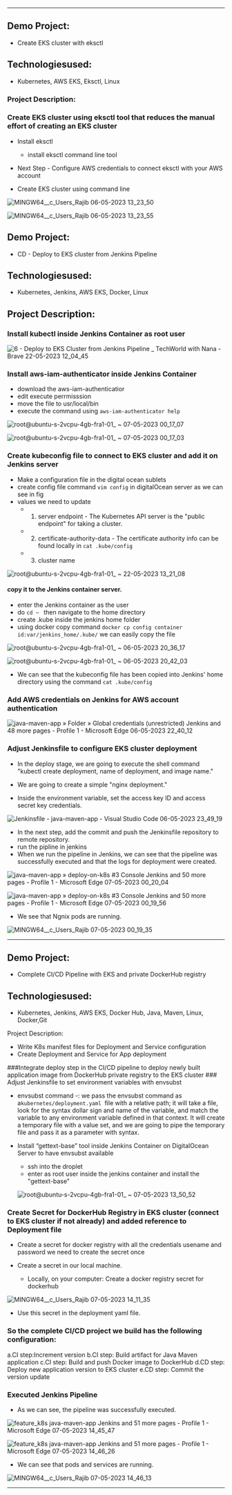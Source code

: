

------------------------------------------------------------

## Demo Project:
* Create EKS cluster with eksctl 
## Technologiesused: 
* Kubernetes, AWS EKS, Eksctl, Linux


### Project Description:

### Create EKS cluster using eksctl tool that reduces the manual effort of creating an EKS cluster

* Install eksctl
  * install eksctl command line tool 

* Next Step - Configure  AWS credentials to connect eksctl with your AWS account

* Create EKS cluster using command line


![MINGW64__c_Users_Rajib 06-05-2023 13_23_50](https://github.com/Rajib-Mardi/Kubernetes-on-AWS-EKS/assets/96679708/6c1d3647-02f9-42f2-bdc7-6f1ef29a2382)


![MINGW64__c_Users_Rajib 06-05-2023 13_23_55](https://github.com/Rajib-Mardi/Kubernetes-on-AWS-EKS/assets/96679708/3f0729db-e033-4a3a-8fe7-57477aad0c29)


## Demo Project:
* CD - Deploy to EKS cluster from Jenkins Pipeline 
## Technologiesused: 
* Kubernetes, Jenkins, AWS EKS, Docker, Linux 
## Project Description:

### Install kubectl inside Jenkins Container as root user


![6 - Deploy to EKS Cluster from Jenkins Pipeline _ TechWorld with Nana - Brave 22-05-2023 12_04_45](https://github.com/Rajib-Mardi/Kubernetes-on-AWS-EKS/assets/96679708/6f8569d8-aa8c-403a-aa63-9ed135a320dd)


### Install aws-iam-authenticator inside Jenkins Container
* download the aws-iam-authenticatior
* edit execute perrmisssion
* move the file to usr/local/bin
* execute the command using ```aws-iam-authenticator help```

![root@ubuntu-s-2vcpu-4gb-fra1-01_ ~ 07-05-2023 00_17_07](https://github.com/Rajib-Mardi/Kubernetes-on-AWS-EKS/assets/96679708/05d434bc-885f-4f25-9d1a-d8b67aeb6c11)


![root@ubuntu-s-2vcpu-4gb-fra1-01_ ~ 07-05-2023 00_17_03](https://github.com/Rajib-Mardi/Kubernetes-on-AWS-EKS/assets/96679708/950e9368-4511-46fc-b2cb-92412ca92994)


### Create kubeconfig file to connect to EKS cluster and add it on Jenkins server

* Make a configuration file in the digital ocean sublets 
* create config file command ```vim config``` in digitalOcean server as we can see in fig
* values we need to update
   * 1.  server endpoint - The Kubernetes API server is the "public endpoint" for taking a cluster.
   * 2. certificate-authority-data - The certificate authority info can be found locally in ```cat .kube/config ```
   * 3. cluster name


![root@ubuntu-s-2vcpu-4gb-fra1-01_ ~ 22-05-2023 13_21_08](https://github.com/Rajib-Mardi/Kubernetes-on-AWS-EKS/assets/96679708/e473e0a6-e962-4d2f-88d2-3a2f864c55f6)


####  copy it to the Jenkins container server.

* enter the Jenkins container as the user
* do ```cd ~ ``` then navigate to the home directory
* create .kube inside the jenkins home folder
* using docker copy command ``` docker cp config container id:var/jenkins_home/.kube/ ``` we can easily copy  the file

![root@ubuntu-s-2vcpu-4gb-fra1-01_ ~ 06-05-2023 20_36_17](https://github.com/Rajib-Mardi/Kubernetes-on-AWS-EKS/assets/96679708/99c4d885-fb15-4521-b389-31f8c0872214)

![root@ubuntu-s-2vcpu-4gb-fra1-01_ ~ 06-05-2023 20_42_03](https://github.com/Rajib-Mardi/Kubernetes-on-AWS-EKS/assets/96679708/ebe21fd3-cdeb-442f-8330-747641f00559)


* We can see that the kubeconfig file has been copied into Jenkins' home directory using the command ``` cat .kube/config  ```

### Add AWS credentials on Jenkins for AWS account authentication

 ![java-maven-app » Folder » Global credentials (unrestricted)  Jenkins  and 48 more pages - Profile 1 - Microsoft​ Edge 06-05-2023 22_40_12](https://github.com/Rajib-Mardi/Kubernetes-on-AWS-EKS/assets/96679708/68febc48-2c42-469d-9512-e74c61da18d8)


### Adjust Jenkinsfile to configure EKS cluster deployment 

* In the deploy stage, we are going to execute the shell command "kubectl create deployment, name of deployment, and image name."
* We are going to create a simple "nginx deployment."

* Inside the environment variable, set the access key ID and access secret key credentials.

![Jenkinsfile - java-maven-app - Visual Studio Code 06-05-2023 23_49_19](https://github.com/Rajib-Mardi/Kubernetes-on-AWS-EKS/assets/96679708/3b22d3f7-9fa8-4122-bc88-699455388ed2)

 
 
  * In the next step, add the commit and push the Jenkinsfile repository to remote repository.
* run the pipline in jenkins
* When we run the pipeline in Jenkins, we can see that the pipeline was successfully executed and that the logs for deployment were created.

![java-maven-app » deploy-on-k8s #3 Console  Jenkins  and 50 more pages - Profile 1 - Microsoft​ Edge 07-05-2023 00_20_04](https://github.com/Rajib-Mardi/Kubernetes-on-AWS-EKS/assets/96679708/2004f8c5-05a1-4c6e-891f-cb0dac7ba6d1)


![java-maven-app » deploy-on-k8s #3 Console  Jenkins  and 50 more pages - Profile 1 - Microsoft​ Edge 07-05-2023 00_19_56](https://github.com/Rajib-Mardi/Kubernetes-on-AWS-EKS/assets/96679708/755d39ef-8998-411f-9de2-451b5f8e7d64)


* We see that Ngnix pods are running.


![MINGW64__c_Users_Rajib 07-05-2023 00_19_35](https://github.com/Rajib-Mardi/Kubernetes-on-AWS-EKS/assets/96679708/79143a2d-830b-4900-8959-6311380e6fc3)


-----------------------------------------------------------------------



## Demo Project: 
* Complete CI/CD Pipeline with EKS and private DockerHub registry 
## Technologiesused: 
* Kubernetes, Jenkins, AWS EKS, Docker Hub, Java, Maven, Linux, Docker,Git

Project Description: 
* Write K8s manifest files for Deployment and Service configuration
* Create  Deployment and Service for App deployment


###Integrate deploy step in the CI/CD pipeline to deploy newly built application image from DockerHub private registry to the EKS cluster 
     ###  Adjust Jenkinsfile to set environment variables with envsubst

   * envsubst command -: we pass the envsubst command as a```kubernetes/deployment.yaml```  file with a relative path; it will take a  file, look for the syntax dollar sign and name of the variable, and match the variable to any environment variable defined in that context. It will create a temporary file with a value set, and we are going to pipe the temporary file and pass it as a parameter with syntax.

* Install “gettext-base” tool inside Jenkins Container on DigitalOcean Server to have envsubst available 
  * ssh into the droplet
  * enter as root user inside the jenkins container and install the "gettext-base"
  
   ![root@ubuntu-s-2vcpu-4gb-fra1-01_ ~ 07-05-2023 13_50_52](https://github.com/Rajib-Mardi/Kubernetes-on-AWS-EKS/assets/96679708/c1bfc42a-4249-44da-ae13-51c461dbd2da)


### Create Secret for DockerHub Registry in EKS cluster (connect to EKS cluster if not already) and added reference to Deployment file

 * Create a secret for docker registry with all the credentials usename and password we need to create the secret once
 * Create a secret in our local machine.
  
   * Locally, on your computer: Create a docker registry secret for dockerhub
   
   
  ![MINGW64__c_Users_Rajib 07-05-2023 14_11_35](https://github.com/Rajib-Mardi/Kubernetes-on-AWS-EKS/assets/96679708/ad9691a8-46a4-4355-8d66-114f8c9c7508)

 * Use this secret in the deployment yaml file.
 
 
### So the complete CI/CD project we build has the following configuration: 
a.CI step:Increment version 
b.CI step: Build artifact for Java Maven application 
c.CI step: Build and push Docker image to DockerHub 
d.CD step: Deploy new application version to EKS cluster 
e.CD step: Commit the version update

### Executed Jenkins Pipeline
* As we can see, the pipeline was successfully executed.

![feature_k8s  java-maven-app   Jenkins  and 51 more pages - Profile 1 - Microsoft​ Edge 07-05-2023 14_45_47](https://github.com/Rajib-Mardi/Kubernetes-on-AWS-EKS/assets/96679708/3fb44a76-5c15-491c-a739-9e948c1ea719)

![feature_k8s  java-maven-app   Jenkins  and 51 more pages - Profile 1 - Microsoft​ Edge 07-05-2023 14_46_26](https://github.com/Rajib-Mardi/Kubernetes-on-AWS-EKS/assets/96679708/e161c8f6-fee6-4096-99a2-146cbf93c968)

* We can see that pods and services are running.

![MINGW64__c_Users_Rajib 07-05-2023 14_46_13](https://github.com/Rajib-Mardi/Kubernetes-on-AWS-EKS/assets/96679708/6fa06a0f-1fab-4437-870b-fba750efc93e)

  
------------------------------------------------------------------------------
  
 

